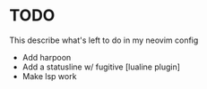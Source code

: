 # TODO
This describe what's left to do in my neovim config
- Add harpoon
- Add a statusline w/ fugitive [lualine plugin]
- Make lsp work

